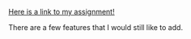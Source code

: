 [Here is a link to my assignment!](tiy-mariefilbey-soundcloudapp.surge.sh)

There are a few features that I would still like to add.
